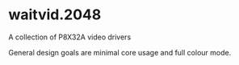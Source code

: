 waitvid.2048
============
A collection of P8X32A video drivers

General design goals are minimal core usage and full colour mode.
